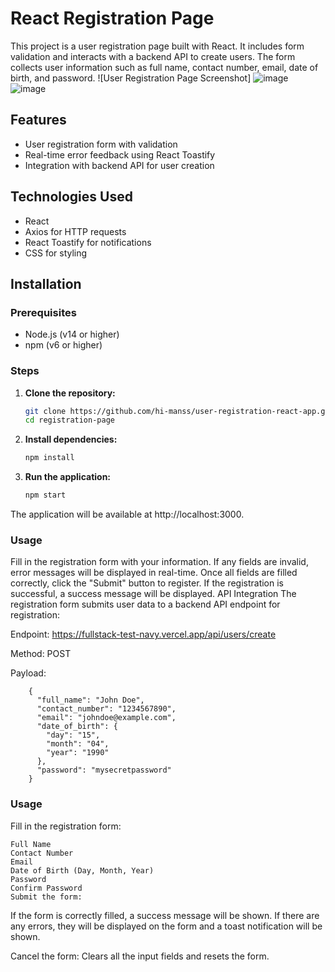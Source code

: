 # React Registration Page

This project is a user registration page built with React. It includes form validation and interacts with a backend API to create users. The form collects user information such as full name, contact number, email, date of birth, and password.
![User Registration Page Screenshot]
![image](https://github.com/hi-manss/user-registration-react-app/assets/101518009/bc746194-ea7f-4486-a4af-4b80f5471866)
![image](https://github.com/hi-manss/user-registration-react-app/assets/101518009/72314ff7-d972-42f5-9e89-a98696a28dc5)


 
## Features

- User registration form with validation
- Real-time error feedback using React Toastify
- Integration with backend API for user creation

## Technologies Used

- React
- Axios for HTTP requests
- React Toastify for notifications
- CSS for styling

## Installation

### Prerequisites

- Node.js (v14 or higher)
- npm (v6 or higher)

### Steps

1. **Clone the repository:**

   ```sh
   git clone https://github.com/hi-manss/user-registration-react-app.git
   cd registration-page
2. **Install dependencies:**

   ```sh
   npm install

3. **Run the application:**
   ```sh
   npm start

The application will be available at http://localhost:3000.

### **Usage**
Fill in the registration form with your information.
If any fields are invalid, error messages will be displayed in real-time.
Once all fields are filled correctly, click the "Submit" button to register.
If the registration is successful, a success message will be displayed.
API Integration
The registration form submits user data to a backend API endpoint for registration:

Endpoint: https://fullstack-test-navy.vercel.app/api/users/create

 Method: POST

 Payload:

    
        {
          "full_name": "John Doe",
          "contact_number": "1234567890",
          "email": "johndoe@example.com",
          "date_of_birth": {
            "day": "15",
            "month": "04",
            "year": "1990"
          },
          "password": "mysecretpassword"
        }
         
### **Usage**
  Fill in the registration form:

    Full Name
    Contact Number
    Email
    Date of Birth (Day, Month, Year)
    Password
    Confirm Password
    Submit the form:

   If the form is correctly filled, a success message will be shown.
   If there are any errors, they will be displayed on the form and a toast notification will be shown.
  
  Cancel the form:
      Clears all the input fields and resets the form.
